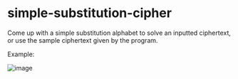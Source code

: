 # simple-substitution-cipher
Come up with a simple substitution alphabet to solve an inputted ciphertext, or use the sample ciphertext given by the program.

Example:



![image](https://github.com/sharktrexer/simple-substitution-cipher/assets/32965854/8de5ac0e-a22f-40bb-8665-239307e1826c)


